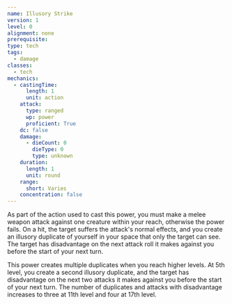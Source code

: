 ```yaml
---
name: Illusory Strike
version: 1
level: 0
alignment: none
prerequisite: 
type: tech
tags:
  - damage
classes:
  - tech
mechanics:
  - castingTime:
      length: 1
      unit: action
    attack:
      type: ranged
      wp: power
      proficient: True
    dc: false
    damage:
      - dieCount: 0
        dieType: 0
        type: unknown
    duration:
      length: 1
      unit: round
    range:
      short: Varies
    concentration: false
---
```

As part of the action used to cast this power, you must make a melee weapon attack against one creature within your reach, otherwise the power fails. On a hit, the target suffers the attack's normal effects, and you create an illusory duplicate of yourself in your space that only the target can see. The target has disadvantage on the next attack roll it makes against you before the start of your next turn.

This power creates multiple duplicates when you reach higher levels. At 5th level, you create a second illusory duplicate, and the target has disadvantage on the next two attacks it makes against you before the start of your next turn. The number of duplicates and attacks with disadvantage increases to three at 11th level and four at 17th level.
    